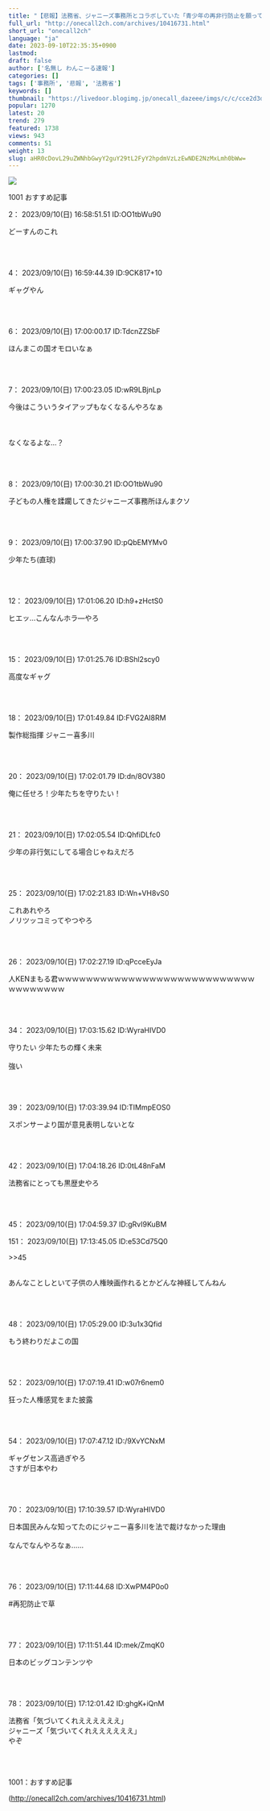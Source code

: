 ```yaml
---
title: "【悲報】法務省、ジャニーズ事務所とコラボしていた「青少年の再非行防止を願っています」 : わんこーる速報！"
full_url: "http://onecall2ch.com/archives/10416731.html"
short_url: "onecall2ch"
language: "ja"
date: 2023-09-10T22:35:35+0900
lastmod: 
draft: false
author: ['名無し わんこーる速報']
categories: []
tags: ['事務所', '悲報', '法務省']
keywords: []
thumbnail: "https://livedoor.blogimg.jp/onecall_dazeee/imgs/c/c/cce2d3d9-s.jpg"
popular: 1270
latest: 20
trend: 279
featured: 1738
views: 943
comments: 51
weight: 13
slug: aHR0cDovL29uZWNhbGwyY2guY29tL2FyY2hpdmVzLzEwNDE2NzMxLmh0bWw=
---
```


![](https://livedoor.blogimg.jp/onecall_dazeee/imgs/c/c/cce2d3d9-s.jpg)

<div> <p class='name2'> 1001 おすすめ記事</p> <p class='name2'>2： 2023/09/10(日) 16:58:51.51 ID:OO1tbWu90</p><p class='onecall'> どーすんのこれ <br><br></p><br> <p class='name2'>4： 2023/09/10(日) 16:59:44.39 ID:9CK817+10</p><p class='onecall'> ギャグやん <br><br></p><br> <p class='name2'>6： 2023/09/10(日) 17:00:00.17 ID:TdcnZZSbF</p><p class='onecall'> ほんまこの国オモロいなぁ <br><br></p><br> <p class='name2'>7： 2023/09/10(日) 17:00:23.05 ID:wR9LBjnLp</p><p class='onecall'> 今後はこういうタイアップもなくなるんやろなぁ <br> <br> <br> <br> なくなるよな…？ <br><br></p><br> <p class='name2'>8： 2023/09/10(日) 17:00:30.21 ID:OO1tbWu90</p><p class='onecall'> 子どもの人権を蹂躙してきたジャニーズ事務所ほんまクソ <br><br></p><br> <p class='name2'>9： 2023/09/10(日) 17:00:37.90 ID:pQbEMYMv0</p><p class='onecall'> 少年たち(直球) <br><br></p><br> <p class='name2'>12： 2023/09/10(日) 17:01:06.20 ID:h9+zHctS0</p><p class='onecall'> ヒエッ…こんなんホラ―やろ <br><br></p><br> <p class='name2'>15： 2023/09/10(日) 17:01:25.76 ID:BShl2scy0</p><p class='onecall'> 高度なギャグ <br><br></p><br> <p class='name2'>18： 2023/09/10(日) 17:01:49.84 ID:FVG2AI8RM</p><p class='onecall'> 製作総指揮 ジャニー喜多川 <br><br></p><br> <p class='name2'>20： 2023/09/10(日) 17:02:01.79 ID:dn/8OV380</p><p class='onecall'> 俺に任せろ！少年たちを守りたい！ <br><br></p><br> <p class='name2'>21： 2023/09/10(日) 17:02:05.54 ID:QhfiDLfc0</p><p class='onecall'> 少年の非行気にしてる場合じゃねえだろ <br><br></p><br> <p class='name2'>25： 2023/09/10(日) 17:02:21.83 ID:Wn+VH8vS0</p><p class='onecall'> これあれやろ <br> ノリツッコミってやつやろ <br><br></p><br> <p class='name2'>26： 2023/09/10(日) 17:02:27.19 ID:qPcceEyJa</p><p class='onecall'> 人KENまもる君ｗｗｗｗｗｗｗｗｗｗｗｗｗｗｗｗｗｗｗｗｗｗｗｗｗｗｗｗｗｗｗｗｗｗｗｗ <br><br></p><br> <p class='name2'>34： 2023/09/10(日) 17:03:15.62 ID:WyraHIVD0</p><p class='onecall'> 守りたい 少年たちの輝く未来 <br> <br> 強い <br><br></p><br> <p class='name2'>39： 2023/09/10(日) 17:03:39.94 ID:TIMmpEOS0</p><p class='onecall'> スポンサーより国が意見表明しないとな <br><br></p><br> <p class='name2'>42： 2023/09/10(日) 17:04:18.26 ID:0tL48nFaM</p><p class='onecall'> 法務省にとっても黒歴史やろ <br><br></p><br> <p class='name2'>45： 2023/09/10(日) 17:04:59.37 ID:gRvI9KuBM</p><p class='name2'>151： 2023/09/10(日) 17:13:45.05 ID:e53Cd75Q0</p><p class='onecall'> <p class='anchor'>>>45</p> <br> あんなことしといて子供の人権映画作れるとかどんな神経してんねん <br><br></p><br> <p class='name2'>48： 2023/09/10(日) 17:05:29.00 ID:3u1x3Qfid</p><p class='onecall'> もう終わりだよこの国 <br><br></p><br> <p class='name2'>52： 2023/09/10(日) 17:07:19.41 ID:w07r6nem0</p><p class='onecall'> 狂った人権感覚をまた披露 <br><br></p><br> <p class='name2'>54： 2023/09/10(日) 17:07:47.12 ID:/9XvYCNxM</p><p class='onecall'> ギャグセンス高過ぎやろ <br> さすが日本やわ <br><br></p><br> <p class='name2'>70： 2023/09/10(日) 17:10:39.57 ID:WyraHIVD0</p><p class='onecall'> 日本国民みんな知ってたのにジャニー喜多川を法で裁けなかった理由 <br> <br> なんでなんやろなぁ…… <br><br></p><br> <p class='name2'>76： 2023/09/10(日) 17:11:44.68 ID:XwPM4P0o0</p><p class='onecall'> #再犯防止で草 <br><br></p><br> <p class='name2'>77： 2023/09/10(日) 17:11:51.44 ID:mek/ZmqK0</p><p class='onecall'> 日本のビッグコンテンツや <br><br></p><br> <p class='name2'>78： 2023/09/10(日) 17:12:01.42 ID:ghgK+iQnM</p><p class='onecall'> 法務省「気づいてくれええええええ」 <br> ジャニーズ「気づいてくれええええええ」 <br> やぞ <br><br></p><br> <p class='name2'>1001：おすすめ記事</p> </div>

(http://onecall2ch.com/archives/10416731.html)
